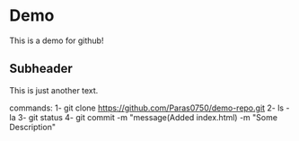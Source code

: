 # Demo

This is a demo for github!

## Subheader

This is just another text.

commands: 
1- git clone https://github.com/Paras0750/demo-repo.git
2- ls -la
3- git status
4- git commit -m "message(Added index.html) -m "Some Description" 